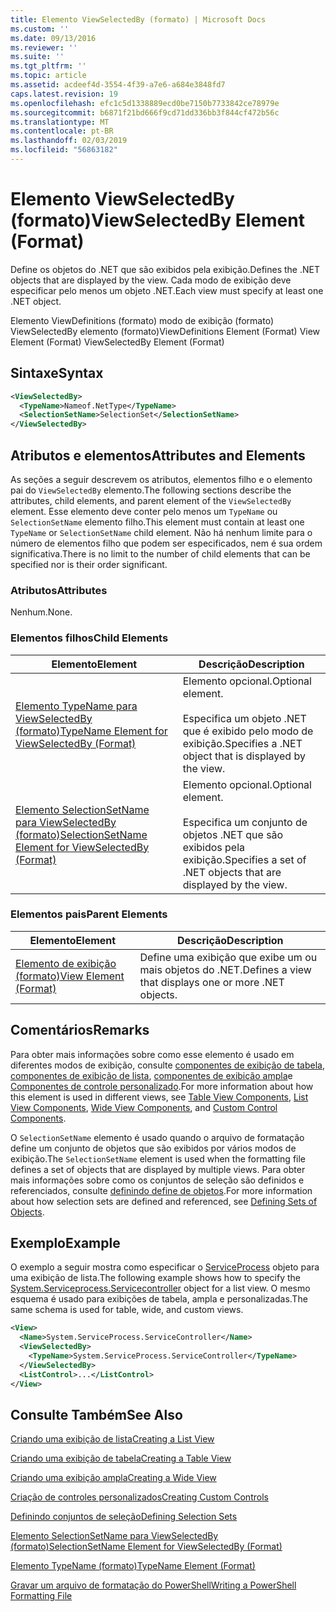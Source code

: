 ```yaml
---
title: Elemento ViewSelectedBy (formato) | Microsoft Docs
ms.custom: ''
ms.date: 09/13/2016
ms.reviewer: ''
ms.suite: ''
ms.tgt_pltfrm: ''
ms.topic: article
ms.assetid: acdeef4d-3554-4f39-a7e6-a684e3848fd7
caps.latest.revision: 19
ms.openlocfilehash: efc1c5d1338889ecd0be7150b7733842ce78979e
ms.sourcegitcommit: b6871f21bd666f9cd71dd336bb3f844cf472b56c
ms.translationtype: MT
ms.contentlocale: pt-BR
ms.lasthandoff: 02/03/2019
ms.locfileid: "56863182"
---
```

# <a name="viewselectedby-element-format"></a><span data-ttu-id="84eda-102">Elemento ViewSelectedBy (formato)</span><span class="sxs-lookup"><span data-stu-id="84eda-102">ViewSelectedBy Element (Format)</span></span>

<span data-ttu-id="84eda-103">Define os objetos do .NET que são exibidos pela exibição.</span><span class="sxs-lookup"><span data-stu-id="84eda-103">Defines the .NET objects that are displayed by the view.</span></span> <span data-ttu-id="84eda-104">Cada modo de exibição deve especificar pelo menos um objeto .NET.</span><span class="sxs-lookup"><span data-stu-id="84eda-104">Each view must specify at least one .NET object.</span></span>

<span data-ttu-id="84eda-105">Elemento ViewDefinitions (formato) modo de exibição (formato) ViewSelectedBy elemento (formato)</span><span class="sxs-lookup"><span data-stu-id="84eda-105">ViewDefinitions Element (Format) View Element (Format) ViewSelectedBy Element (Format)</span></span>

## <a name="syntax"></a><span data-ttu-id="84eda-106">Sintaxe</span><span class="sxs-lookup"><span data-stu-id="84eda-106">Syntax</span></span>

```xml
<ViewSelectedBy>
  <TypeName>Nameof.NetType</TypeName>
  <SelectionSetName>SelectionSet</SelectionSetName>
</ViewSelectedBy>
```

## <a name="attributes-and-elements"></a><span data-ttu-id="84eda-107">Atributos e elementos</span><span class="sxs-lookup"><span data-stu-id="84eda-107">Attributes and Elements</span></span>

<span data-ttu-id="84eda-108">As seções a seguir descrevem os atributos, elementos filho e o elemento pai do `ViewSelectedBy` elemento.</span><span class="sxs-lookup"><span data-stu-id="84eda-108">The following sections describe the attributes, child elements, and parent element of the `ViewSelectedBy` element.</span></span> <span data-ttu-id="84eda-109">Esse elemento deve conter pelo menos um `TypeName` ou `SelectionSetName` elemento filho.</span><span class="sxs-lookup"><span data-stu-id="84eda-109">This element must contain at least one `TypeName` or `SelectionSetName` child element.</span></span> <span data-ttu-id="84eda-110">Não há nenhum limite para o número de elementos filho que podem ser especificados, nem é sua ordem significativa.</span><span class="sxs-lookup"><span data-stu-id="84eda-110">There is no limit to the number of child elements that can be specified nor is their order significant.</span></span>

### <a name="attributes"></a><span data-ttu-id="84eda-111">Atributos</span><span class="sxs-lookup"><span data-stu-id="84eda-111">Attributes</span></span>

<span data-ttu-id="84eda-112">Nenhum.</span><span class="sxs-lookup"><span data-stu-id="84eda-112">None.</span></span>

### <a name="child-elements"></a><span data-ttu-id="84eda-113">Elementos filhos</span><span class="sxs-lookup"><span data-stu-id="84eda-113">Child Elements</span></span>

|<span data-ttu-id="84eda-114">Elemento</span><span class="sxs-lookup"><span data-stu-id="84eda-114">Element</span></span>|<span data-ttu-id="84eda-115">Descrição</span><span class="sxs-lookup"><span data-stu-id="84eda-115">Description</span></span>|
|-------------|-----------------|
|[<span data-ttu-id="84eda-116">Elemento TypeName para ViewSelectedBy (formato)</span><span class="sxs-lookup"><span data-stu-id="84eda-116">TypeName Element for ViewSelectedBy (Format)</span></span>](./typename-element-for-viewselectedby-format.md)|<span data-ttu-id="84eda-117">Elemento opcional.</span><span class="sxs-lookup"><span data-stu-id="84eda-117">Optional element.</span></span><br /><br /> <span data-ttu-id="84eda-118">Especifica um objeto .NET que é exibido pelo modo de exibição.</span><span class="sxs-lookup"><span data-stu-id="84eda-118">Specifies a .NET object that is displayed by the view.</span></span>|
|[<span data-ttu-id="84eda-119">Elemento SelectionSetName para ViewSelectedBy (formato)</span><span class="sxs-lookup"><span data-stu-id="84eda-119">SelectionSetName Element for ViewSelectedBy (Format)</span></span>](./selectionsetname-element-for-viewselectedby-format.md)|<span data-ttu-id="84eda-120">Elemento opcional.</span><span class="sxs-lookup"><span data-stu-id="84eda-120">Optional element.</span></span><br /><br /> <span data-ttu-id="84eda-121">Especifica um conjunto de objetos .NET que são exibidos pela exibição.</span><span class="sxs-lookup"><span data-stu-id="84eda-121">Specifies a set of .NET objects that are displayed by the view.</span></span>|

### <a name="parent-elements"></a><span data-ttu-id="84eda-122">Elementos pais</span><span class="sxs-lookup"><span data-stu-id="84eda-122">Parent Elements</span></span>

|<span data-ttu-id="84eda-123">Elemento</span><span class="sxs-lookup"><span data-stu-id="84eda-123">Element</span></span>|<span data-ttu-id="84eda-124">Descrição</span><span class="sxs-lookup"><span data-stu-id="84eda-124">Description</span></span>|
|-------------|-----------------|
|[<span data-ttu-id="84eda-125">Elemento de exibição (formato)</span><span class="sxs-lookup"><span data-stu-id="84eda-125">View Element (Format)</span></span>](./view-element-format.md)|<span data-ttu-id="84eda-126">Define uma exibição que exibe um ou mais objetos do .NET.</span><span class="sxs-lookup"><span data-stu-id="84eda-126">Defines a view that displays one or more .NET objects.</span></span>|

## <a name="remarks"></a><span data-ttu-id="84eda-127">Comentários</span><span class="sxs-lookup"><span data-stu-id="84eda-127">Remarks</span></span>

<span data-ttu-id="84eda-128">Para obter mais informações sobre como esse elemento é usado em diferentes modos de exibição, consulte [componentes de exibição de tabela](./creating-a-table-view.md), [componentes de exibição de lista](./creating-a-list-view.md), [componentes de exibição ampla](./creating-a-wide-view.md)e [Componentes de controle personalizado](./creating-custom-controls.md).</span><span class="sxs-lookup"><span data-stu-id="84eda-128">For more information about how this element is used in different views, see [Table View Components](./creating-a-table-view.md), [List View Components](./creating-a-list-view.md), [Wide View Components](./creating-a-wide-view.md), and [Custom Control Components](./creating-custom-controls.md).</span></span>

<span data-ttu-id="84eda-129">O `SelectionSetName` elemento é usado quando o arquivo de formatação define um conjunto de objetos que são exibidos por vários modos de exibição.</span><span class="sxs-lookup"><span data-stu-id="84eda-129">The `SelectionSetName` element is used when the formatting file defines a set of objects that are displayed by multiple views.</span></span> <span data-ttu-id="84eda-130">Para obter mais informações sobre como os conjuntos de seleção são definidos e referenciados, consulte [definindo define de objetos](./defining-selection-sets.md).</span><span class="sxs-lookup"><span data-stu-id="84eda-130">For more information about how selection sets are defined and referenced, see [Defining Sets of Objects](./defining-selection-sets.md).</span></span>

## <a name="example"></a><span data-ttu-id="84eda-131">Exemplo</span><span class="sxs-lookup"><span data-stu-id="84eda-131">Example</span></span>

<span data-ttu-id="84eda-132">O exemplo a seguir mostra como especificar o [ServiceProcess](/dotnet/api/System.ServiceProcess.ServiceController) objeto para uma exibição de lista.</span><span class="sxs-lookup"><span data-stu-id="84eda-132">The following example shows how to specify the [System.Serviceprocess.Servicecontroller](/dotnet/api/System.ServiceProcess.ServiceController) object for a list view.</span></span> <span data-ttu-id="84eda-133">O mesmo esquema é usado para exibições de tabela, ampla e personalizadas.</span><span class="sxs-lookup"><span data-stu-id="84eda-133">The same schema is used for table, wide, and custom views.</span></span>

```xml
<View>
  <Name>System.ServiceProcess.ServiceController</Name>
  <ViewSelectedBy>
    <TypeName>System.ServiceProcess.ServiceController</TypeName>
  </ViewSelectedBy>
  <ListControl>...</ListControl>
</View>
```

## <a name="see-also"></a><span data-ttu-id="84eda-134">Consulte Também</span><span class="sxs-lookup"><span data-stu-id="84eda-134">See Also</span></span>

[<span data-ttu-id="84eda-135">Criando uma exibição de lista</span><span class="sxs-lookup"><span data-stu-id="84eda-135">Creating a List View</span></span>](./creating-a-list-view.md)

[<span data-ttu-id="84eda-136">Criando uma exibição de tabela</span><span class="sxs-lookup"><span data-stu-id="84eda-136">Creating a Table View</span></span>](./creating-a-table-view.md)

[<span data-ttu-id="84eda-137">Criando uma exibição ampla</span><span class="sxs-lookup"><span data-stu-id="84eda-137">Creating a Wide View</span></span>](./creating-a-wide-view.md)

[<span data-ttu-id="84eda-138">Criação de controles personalizados</span><span class="sxs-lookup"><span data-stu-id="84eda-138">Creating Custom Controls</span></span>](./creating-custom-controls.md)

[<span data-ttu-id="84eda-139">Definindo conjuntos de seleção</span><span class="sxs-lookup"><span data-stu-id="84eda-139">Defining Selection Sets</span></span>](./defining-selection-sets.md)

[<span data-ttu-id="84eda-140">Elemento SelectionSetName para ViewSelectedBy (formato)</span><span class="sxs-lookup"><span data-stu-id="84eda-140">SelectionSetName Element for ViewSelectedBy (Format)</span></span>](./selectionsetname-element-for-viewselectedby-format.md)

[<span data-ttu-id="84eda-141">Elemento TypeName (formato)</span><span class="sxs-lookup"><span data-stu-id="84eda-141">TypeName Element (Format)</span></span>](./typename-element-for-viewselectedby-format.md)

[<span data-ttu-id="84eda-142">Gravar um arquivo de formatação do PowerShell</span><span class="sxs-lookup"><span data-stu-id="84eda-142">Writing a PowerShell Formatting File</span></span>](./writing-a-powershell-formatting-file.md)
